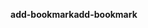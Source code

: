 <span data-ttu-id="170dd-101">**add-bookmark**</span><span class="sxs-lookup"><span data-stu-id="170dd-101">**add-bookmark**</span></span>